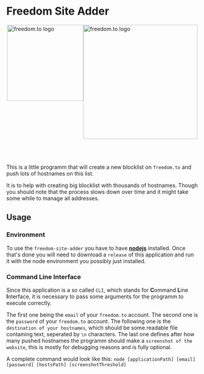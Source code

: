 # Freedom Site Adder

<div style="display: flex; justify-content: center">
    <img src="https://pbs.twimg.com/profile_images/652170773025697792/JRyx48Nv.png" alt="freedom.to logo" width="200px"/>
    <img src="https://cdn.techozu.com/wp/2021/02/puppeteer.png" alt="freedom.to logo" width="300px"/>
</div>

<br/>
<br/>
<br/>

This is a little programm that will create a new blocklist on `freedom.to` and push lots of hostnames on this list.

It is to help with creating big blocklist with thousands of hostnames. Though
you should note that the process slows down over time and it might take some
while to manage all addresses.

## Usage

### Environment

To use the `freedom-site-adder` you have to have **[nodejs](https://nodejs.org/en/)** installed. Once that's done you will need to download a `release` of this application and run it with the node environment you possibly just installed.

### Command Line Interface

Since this application is a so called `CLI`, which stands for **C**ommand **L**ine **I**nterface, it is necessary to pass some arguments for the programm to execute correctly.

The first one being the `email` of your `freedom.to` account. The second one is the `password` of your `freedom.to` account. The following one is the `destination of your hostnames`, which should be some readable file containing text, seperated by `\n` characters. The last one defines after how many pushed hostnames the programm should make a `screenshot of the website`, this is mostly for debugging reasons and is fully optional.

A complete command would look like this:
`node [applicationPath] [email] [password] [hostsPath] [screenshotThreshold]`
